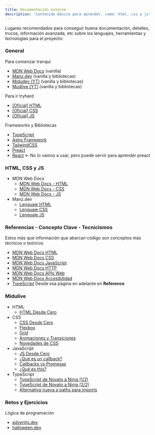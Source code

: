 ```yaml
---
title: Documentación externa
description: 'Contenido básico para aprender, como: html, css y js'
---
```


Lugares recomendados para conseguir buena documentación, detalles, trucos, información avanzada, etc sobre los lenguajes, herramientas y tecnologías para el proyecto:

### General
Para comenzar tranqui
- [MDN Web Docs](https://www.youtube.com) (vanilla)
- [Manz.dev](https://manz.dev/) (vanilla y bibliotecas)
- [Midudev (YT)](https://www.youtube.com/@midudev) (vanilla y bibliotecas)
- [Mudlive (YT)](https://www.youtube.com/@midulive) (vanilla y bibliotecas)

Para ir tryhard
- [[Oficial] HTML](https://html.spec.whatwg.org/)
- [[Oficial] CSS](https://www.w3.org/Style/CSS/Overview.en.html)
- [[Oficial] JS](https://tc39.es/ecma262/)

Frameworks y Bibliotecas
- [TypeScript](https://www.typescriptlang.org/docs/)
- [Astro Framework](https://docs.astro.build/en/getting-started/)
- [TailwindCSS](https://tailwindcss.com/docs/styling-with-utility-classes)
- [Preact](https://preactjs.com/guide/v10/getting-started)
- [React](https://react.dev/learn) <- No lo vamos a usar, pero puede servir para aprender preact

### HTML, CSS y JS
- MDN Web Docs
  - [MDN Web Docs - HTML](https://developer.mozilla.org/es/docs/Learn_web_development/Core/Structuring_content)
  - [MDN Web Docs - CSS](https://developer.mozilla.org/es/docs/Learn_web_development/Core/Styling_basics)
  - [MDN Web Docs - JS](https://developer.mozilla.org/es/docs/Learn_web_development/Core/Scripting)
- Manz.dev
  - [Lenguaje HTML](https://lenguajehtml.com/html/)
  - [Lenguaje CSS](https://lenguajecss.com/css/)
  - [Lenguaje JS](https://lenguajejs.com/javascript/)

### Referencias - Concepto Clave - Tecnicismos
Estos más que información que abarcan código son conceptos más técnicos o teóricos
- [MDN Web Docs HTML](https://developer.mozilla.org/en-US/docs/Web/HTML)
- [MDN Web Docs CSS](https://developer.mozilla.org/en-US/docs/Web/CSS)
- [MDN Web Docs JavaScript](https://developer.mozilla.org/en-US/docs/Web/JavaScript)
- [MDN Web Docs HTTP](https://developer.mozilla.org/en-US/docs/Web/HTTP)
- [MDN Web Docs APIs Web](https://developer.mozilla.org/en-US/docs/Web/API)
- [MDN Web Docs Accesibilidad](https://developer.mozilla.org/en-US/docs/Web/Accessibility)
- [TypeScript](https://www.typescriptlang.org/docs/handbook/utility-types.html) Desde esa página en adelante en **Reference**

### Midulive
- HTML
  - [HTML Desde Cero](https://www.youtube.com/watch?v=3nYLTiY5skU)
- CSS
  - [CSS Desde Cero](https://www.youtube.com/watch?v=hrxjBqZWsb0)
  - [Flexbox](https://www.youtube.com/watch?v=PSwlAuRbv_A)
  - [Grid](https://www.youtube.com/watch?v=iTjkiI8QQsM)
  - [Animaciones y Transiciones](https://www.youtube.com/watch?v=RwjgfNX41TE)
  - [Novedades de CSS](https://www.youtube.com/watch?v=4Ke32mrb2qo)
- JavaScript
  - [JS Desde Cero](https://www.youtube.com/watch?v=Z34BF9PCfYg)
  - [¿Qué es un callback?](https://www.youtube.com/watch?v=kjCH7vvISsE)
  - [Callbacks vs Promesas](https://www.youtube.com/watch?v=frm0CHyeSbE)
  - [¿Qué es this?](https://www.youtube.com/watch?v=byirHCoSPFY)
- TypeScript
  - [TypeScript de Novato a Ninja (1/2)](https://www.youtube.com/watch?v=fUgxxhI_bvc)
  - [TypeScript de Novato a Ninja (2/2)](https://www.youtube.com/watch?v=L1ZSk-vPVKI)
  - [Alternativa nueva a paths para imports](https://www.youtube.com/watch?v=6lzBJ0vP6ZQ)

### Retos y Ejercicios
Lógica de programación
- [adventjs.dev](https://adventjs.dev/es)
- [halloween.dev](https://www.halloween.dev/es)
